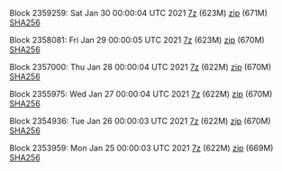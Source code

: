 Block 2359259: Sat Jan 30 00:00:04 UTC 2021 [7z](https://transfer.sh/xykjl/bootstrap.dat.20210130.7z) (623M) [zip](https://transfer.sh/Yew0m/bootstrap.dat.20210130.zip) (671M) [SHA256](https://transfer.sh/ohL0C/sha256.txt)

Block 2358081: Fri Jan 29 00:00:05 UTC 2021 [7z](https://transfer.sh/cK8CR/bootstrap.dat.20210129.7z) (623M) [zip](https://transfer.sh/KmlLW/bootstrap.dat.20210129.zip) (670M) [SHA256](https://transfer.sh/RwEh3/sha256.txt)

Block 2357000: Thu Jan 28 00:00:04 UTC 2021 [7z](https://transfer.sh/phyi1/bootstrap.dat.20210128.7z) (622M) [zip](https://transfer.sh/zNRDN/bootstrap.dat.20210128.zip) (670M) [SHA256](https://transfer.sh/l2N2P/sha256.txt)

Block 2355975: Wed Jan 27 00:00:04 UTC 2021 [7z](https://transfer.sh/YRNG/bootstrap.dat.20210127.7z) (622M) [zip](https://transfer.sh/pn1mO/bootstrap.dat.20210127.zip) (670M) [SHA256](https://transfer.sh/13kZfv/sha256.txt)

Block 2354936: Tue Jan 26 00:00:03 UTC 2021 [7z](https://transfer.sh/6Vnpc/bootstrap.dat.20210126.7z) (622M) [zip](https://transfer.sh/c7AXV/bootstrap.dat.20210126.zip) (670M) [SHA256](https://transfer.sh/8LEcd/sha256.txt)

Block 2353959: Mon Jan 25 00:00:03 UTC 2021 [7z](https://transfer.sh/6NpUI/bootstrap.dat.20210125.7z) (622M) [zip](https://transfer.sh/c8HzX/bootstrap.dat.20210125.zip) (669M) [SHA256](https://transfer.sh/YY8J8/sha256.txt)
